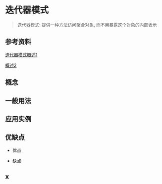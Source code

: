 # 迭代器模式

>   迭代器模式: 提供一种方法访问聚合对象, 而不用暴露这个对象的内部表示



## 参考资料

[迭代器模式概述1](https://blog.csdn.net/LoveLion/article/details/9992243)

[概述2](https://blog.csdn.net/LoveLion/article/details/9992005)



## 概念





## 一般用法





## 应用实例





## 优缺点

*   优点

  

*   缺点

  



## x